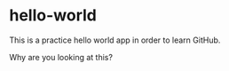 # hello-world

This is a practice hello world app in order to learn GitHub.

Why are you looking at this?
